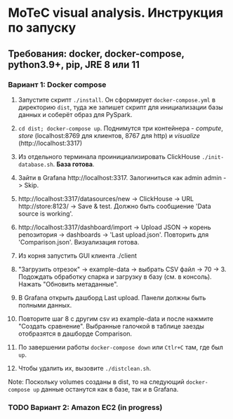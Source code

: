 <h1>MoTeC visual analysis. Инструкция по запуску</h1>
<h2>Требования: docker, docker-compose, python3.9+, pip, JRE 8 или 11</h2>
<h3>Вариант 1: Docker compose</h3>

1) Запустите скрипт `./install`. Он сформирует `docker-compose.yml` в директорию `dist`, туда же запишет скрипт для инициализации базы данных и соберёт образ для PySpark.

2) `cd dist; docker-compose up`. Поднимутся три контейнера - *compute*, *store* (localhost:8769 для клиентов, 8767 для http) и *visualize* (http://localhost:3317)

3) Из отдельного терминала проинициализировать ClickHouse `./init-database.sh`. **База готова**.

4) Зайти в Grafana http://localhost:3317. Залогиниться как admin admin -> Skip.

5) http://localhost:3317/datasources/new -> ClickHouse -> URL http://store:8123/ -> Save & test. Должно быть сообщиение 'Data source is working'.
   
6) http://localhost:3317/dashboard/import -> Upload JSON -> корень репозитория -> dashboards -> 'Last upload.json'. Повторить для 'Comparison.json'. Визуализация готова.

7) Из корня запустить GUI клиента ./client

8) "Загрузить отрезок" -> example-data -> выбрать CSV файл -> 70 -> 3. Подождать обработку спарка и загрузку в базу (см. в консоль). Нажать "Обновить метаданные".

9) В Grafana открыть дашборд Last upload. Панели должны быть полными данных.

10) Повторите шаг 8 с другим csv из example-data и после нажмите "Создать сравнение". Выбранные галочкой в таблице заезды отобразятся в дашборде Comparison.

11) По завершении работы `docker-compose down` или `Ctlr+C` там, где был `up`.

12) Чтобы удалить их, вызовите `./distclean.sh`.

Note: Поскольку volumes созданы в dist, то на следующий `docker-compose up` данные останутся как в базе, так и в Grafana.

<h3>TODO Вариант 2: Amazon EC2 (in progress)</h3>
